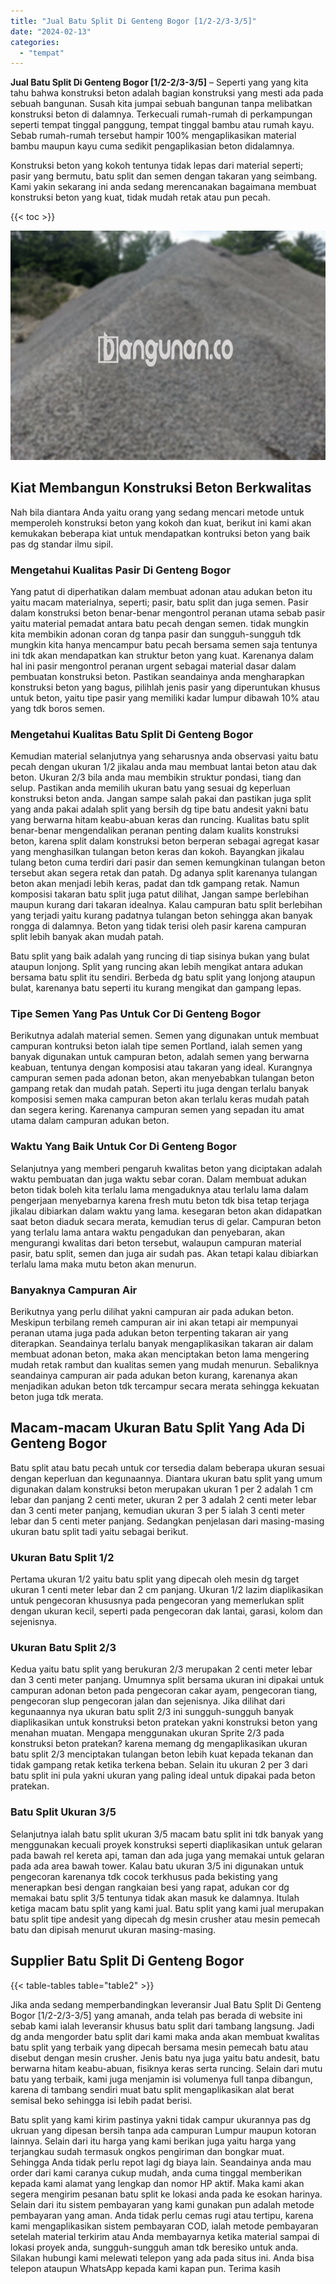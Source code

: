```yaml
---
title: "Jual Batu Split Di Genteng Bogor [1/2-2/3-3/5]"
date: "2024-02-13"
categories: 
  - "tempat"
---
```


**Jual Batu Split Di Genteng Bogor \[1/2-2/3-3/5\]** – Seperti yang yang kita tahu bahwa konstruksi beton adalah bagian konstruksi yang mesti ada pada sebuah bangunan. Susah kita jumpai sebuah bangunan tanpa melibatkan konstruksi beton di dalamnya. Terkecuali rumah-rumah di perkampungan seperti tempat tinggal panggung, tempat tinggal bambu atau rumah kayu. Sebab rumah-rumah tersebut hampir 100% mengaplikasikan material bambu maupun kayu cuma sedikit pengaplikasian beton didalamnya.

Konstruksi beton yang kokoh tentunya tidak lepas dari material seperti; pasir yang bermutu, batu split dan semen dengan takaran yang seimbang. Kami yakin sekarang ini anda sedang merencanakan bagaimana membuat konstruksi beton yang kuat, tidak mudah retak atau pun pecah.

{{< toc >}}

![Jual Batu Split Di Genteng Bogor [1/2-2/3-3/5]](/images/jual-batu-split-23.png)

## Kiat Membangun Konstruksi Beton Berkwalitas

Nah bila diantara Anda yaitu orang yang sedang mencari metode untuk memperoleh konstruksi beton yang kokoh dan kuat, berikut ini kami akan kemukakan beberapa kiat untuk mendapatkan kontruksi beton yang baik pas dg standar ilmu sipil.

### Mengetahui Kualitas Pasir Di Genteng Bogor

Yang patut di diperhatikan dalam membuat adonan atau adukan beton itu yaitu macam materialnya, seperti; pasir, batu split dan juga semen. Pasir dalam konstruksi beton benar-benar mengontrol peranan utama sebab pasir yaitu material pemadat antara batu pecah dengan semen. tidak mungkin kita membikin adonan coran dg tanpa pasir dan sungguh-sungguh tdk mungkin kita hanya mencampur batu pecah bersama semen saja tentunya ini tdk akan mendapatkan kan struktur beton yang kuat. Karenanya dalam hal ini pasir mengontrol peranan urgent sebagai material dasar dalam pembuatan konstruksi beton. Pastikan seandainya anda mengharapkan konstruksi beton yang bagus, pilihlah jenis pasir yang diperuntukan khusus untuk beton, yaitu tipe pasir yang memiliki kadar lumpur dibawah 10% atau yang tdk boros semen.

### Mengetahui Kualitas Batu Split Di Genteng Bogor

Kemudian material selanjutnya yang seharusnya anda observasi yaitu batu pecah dengan ukuran 1/2 jikalau anda mau membuat lantai beton atau dak beton. Ukuran 2/3 bila anda mau membikin struktur pondasi, tiang dan selup. Pastikan anda memilih ukuran batu yang sesuai dg keperluan konstruksi beton anda. Jangan sampe salah pakai dan pastikan juga split yang anda pakai adalah split yang bersih dg tipe batu andesit yakni batu yang berwarna hitam keabu-abuan keras dan runcing. Kualitas batu split benar-benar mengendalikan peranan penting dalam kualits konstruksi beton, karena split dalam konstruksi beton berperan sebagai agregat kasar yang menghasilkan tulangan beton keras dan kokoh. Bayangkan jikalau tulang beton cuma terdiri dari pasir dan semen kemungkinan tulangan beton tersebut akan segera retak dan patah. Dg adanya split karenanya tulangan beton akan menjadi lebih keras, padat dan tdk gampang retak. Namun komposisi takaran batu split juga patut dilihat, Jangan sampe berlebihan maupun kurang dari takaran idealnya. Kalau campuran batu split berlebihan yang terjadi yaitu kurang padatnya tulangan beton sehingga akan banyak rongga di dalamnya. Beton yang tidak terisi oleh pasir karena campuran split lebih banyak akan mudah patah.

Batu split yang baik adalah yang runcing di tiap sisinya bukan yang bulat ataupun lonjong. Split yang runcing akan lebih mengikat antara adukan bersama batu split itu sendiri. Berbeda dg batu split yang lonjong ataupun bulat, karenanya batu seperti itu kurang mengikat dan gampang lepas.

### Tipe Semen Yang Pas Untuk Cor Di Genteng Bogor

Berikutnya adalah material semen. Semen yang digunakan untuk membuat campuran kontruksi beton ialah tipe semen Portland, ialah semen yang banyak digunakan untuk campuran beton, adalah semen yang berwarna keabuan, tentunya dengan komposisi atau takaran yang ideal. Kurangnya campuran semen pada adonan beton, akan menyebabkan tulangan beton gampang retak dan mudah patah. Seperti itu juga dengan terlalu banyak komposisi semen maka campuran beton akan terlalu keras mudah patah dan segera kering. Karenanya campuran semen yang sepadan itu amat utama dalam campuran adukan beton.

### Waktu Yang Baik Untuk Cor Di Genteng Bogor

Selanjutnya yang memberi pengaruh kwalitas beton yang diciptakan adalah waktu pembuatan dan juga waktu sebar coran. Dalam membuat adukan beton tidak boleh kita terlalu lama mengaduknya atau terlalu lama dalam pengerjaan menyebarnya karena fresh mutu beton tdk bisa tetap terjaga jikalau dibiarkan dalam waktu yang lama. kesegaran beton akan didapatkan saat beton diaduk secara merata, kemudian terus di gelar. Campuran beton yang terlalu lama antara waktu pengadukan dan penyebaran, akan mengurangi kwalitas dari beton tersebut, walaupun campuran material pasir, batu split, semen dan juga air sudah pas. Akan tetapi kalau dibiarkan terlalu lama maka mutu beton akan menurun.

### Banyaknya Campuran Air

Berikutnya yang perlu dilihat yakni campuran air pada adukan beton. Meskipun terbilang remeh campuran air ini akan tetapi air mempunyai peranan utama juga pada adukan beton terpenting takaran air yang diterapkan. Seandainya terlalu banyak mengaplikasikan takaran air dalam membuat adonan beton, maka akan menciptakan beton lama mengering mudah retak rambut dan kualitas semen yang mudah menurun. Sebaliknya seandainya campuran air pada adukan beton kurang, karenanya akan menjadikan adukan beton tdk tercampur secara merata sehingga kekuatan beton juga tdk merata.

## Macam-macam Ukuran Batu Split Yang Ada Di Genteng Bogor

Batu split atau batu pecah untuk cor tersedia dalam beberapa ukuran sesuai dengan keperluan dan kegunaannya. Diantara ukuran batu split yang umum digunakan dalam konstruksi beton merupakan ukuran 1 per 2 adalah 1 cm lebar dan panjang 2 centi meter, ukuran 2 per 3 adalah 2 centi meter lebar dan 3 centi meter panjang, kemudian ukuran 3 per 5 ialah 3 centi meter lebar dan 5 centi meter panjang. Sedangkan penjelasan dari masing-masing ukuran batu split tadi yaitu sebagai berikut.

### Ukuran Batu Split 1/2

Pertama ukuran 1/2 yaitu batu split yang dipecah oleh mesin dg target ukuran 1 centi meter lebar dan 2 cm panjang. Ukuran 1/2 lazim diaplikasikan untuk pengecoran khususnya pada pengecoran yang memerlukan split dengan ukuran kecil, seperti pada pengecoran dak lantai, garasi, kolom dan sejenisnya.

### Ukuran Batu Split 2/3

Kedua yaitu batu split yang berukuran 2/3 merupakan 2 centi meter lebar dan 3 centi meter panjang. Umumnya split bersama ukuran ini dipakai untuk campuran adonan beton pada pengecoran cakar ayam, pengecoran tiang, pengecoran slup pengecoran jalan dan sejenisnya. Jika dilihat dari kegunaannya nya ukuran batu split 2/3 ini sungguh-sungguh banyak diaplikasikan untuk konstruksi beton pratekan yakni konstruksi beton yang menahan muatan. Mengapa menggunakan ukuran Sprite 2/3 pada konstruksi beton pratekan? karena memang dg mengaplikasikan ukuran batu split 2/3 menciptakan tulangan beton lebih kuat kepada tekanan dan tidak gampang retak ketika terkena beban. Selain itu ukuran 2 per 3 dari batu split ini pula yakni ukuran yang paling ideal untuk dipakai pada beton pratekan.

### Batu Split Ukuran 3/5

Selanjutnya ialah batu split ukuran 3/5 macam batu split ini tdk banyak yang menggunakan kecuali proyek konstruksi seperti diaplikasikan untuk gelaran pada bawah rel kereta api, taman dan ada juga yang memakai untuk gelaran pada ada area bawah tower. Kalau batu ukuran 3/5 ini digunakan untuk pengecoran karenanya tdk cocok terkhusus pada bekisting yang menerapkan besi dengan rangkaian besi yang rapat, adukan cor dg memakai batu split 3/5 tentunya tidak akan masuk ke dalamnya. Itulah ketiga macam batu split yang kami jual. Batu split yang kami jual merupakan batu split tipe andesit yang dipecah dg mesin crusher atau mesin pemecah batu dan dipisah menurut ukuran masing-masing.

## Supplier Batu Split Di Genteng Bogor

{{< table-tables table="table2" >}}

Jika anda sedang memperbandingkan leveransir Jual Batu Split Di Genteng Bogor \[1/2-2/3-3/5\] yang amanah, anda telah pas berada di website ini sebab kami ialah leveransir khusus batu split dari tambang langsung. Jadi dg anda mengorder batu split dari kami maka anda akan membuat kwalitas batu split yang terbaik yang dipecah bersama mesin pemecah batu atau disebut dengan mesin crusher. Jenis batu nya juga yaitu batu andesit, batu berwarna hitam keabu-abuan, fisiknya keras serta runcing. Selain dari mutu batu yang terbaik, kami juga menjamin isi volumenya full tanpa dibangun, karena di tambang sendiri muat batu split mengaplikasikan alat berat semisal beko sehingga isi lebih padat berisi.

Batu split yang kami kirim pastinya yakni tidak campur ukurannya pas dg ukruan yang dipesan bersih tanpa ada campuran Lumpur maupun kotoran lainnya. Selain dari itu harga yang kami berikan juga yaitu harga yang terjangkau sudah termasuk ongkos pengiriman dan bongkar muat. Sehingga Anda tidak perlu repot lagi dg biaya lain. Seandainya anda mau order dari kami caranya cukup mudah, anda cuma tinggal memberikan kepada kami alamat yang lengkap dan nomor HP aktif. Maka kami akan segera mengirim pesanan batu split ke lokasi anda pada ke esokan harinya. Selain dari itu sistem pembayaran yang kami gunakan pun adalah metode pembayaran yang aman. Anda tidak perlu cemas rugi atau tertipu, karena kami mengaplikasikan sistem pembayaran COD, ialah metode pembayaran setelah material terkirim atau Anda membayarnya ketika material sampai di lokasi proyek anda, sungguh-sungguh aman tdk beresiko untuk anda. Silakan hubungi kami melewati telepon yang ada pada situs ini. Anda bisa telepon ataupun WhatsApp kepada kami kapan pun. Terima kasih
